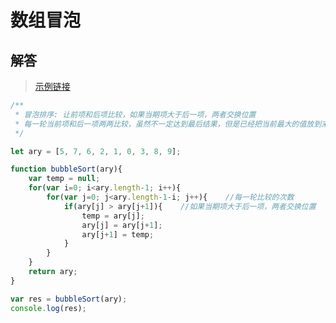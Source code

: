 # 数组冒泡
<ClientOnly>
  <Valine></Valine>
</ClientOnly>

## 解答
> [示例链接](https://freshhu.github.io/blog_code//algorithm/other/algorithm-base/arr_maopao/)

```js
/**
 * 冒泡排序: 让前项和后项比较，如果当期项大于后一项，两者交换位置
 * 每一轮当前项和后一项两两比较，虽然不一定达到最后结果，但是已经把当前最大的值放到末尾了
 */

let ary = [5, 7, 6, 2, 1, 0, 3, 8, 9];

function bubbleSort(ary){
    var temp = null;
    for(var i=0; i<ary.length-1; i++){
        for(var j=0; j<ary.length-1-i; j++){    //每一轮比较的次数
            if(ary[j] > ary[j+1]){    //如果当期项大于后一项，两者交换位置
                temp = ary[j];
                ary[j] = ary[j+1];
                ary[j+1] = temp;
            }
        }
    }
    return ary;
}

var res = bubbleSort(ary);
console.log(res);
```
